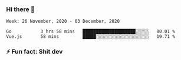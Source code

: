 ### Hi there 👋
<!--START_SECTION:waka-->
```text
Week: 26 November, 2020 - 03 December, 2020

Go           3 hrs 58 mins   ████████████████████░░░░░   80.01 % 
Vue.js       58 mins         █████░░░░░░░░░░░░░░░░░░░░   19.71 % 
```
<!--END_SECTION:waka-->
<!--
**TG4LAaron/TG4LAaron** is a ✨ _special_ ✨ repository because its `README.md` (this file) appears on your GitHub profile.

Here are some ideas to get you started:

- 🔭 I’m currently working on ...
- 🌱 I’m currently learning ...
- 👯 I’m looking to collaborate on ...
- 🤔 I’m looking for help with ...
- 💬 Ask me about ...
- 📫 How to reach me: ...
- 😄 Pronouns: ...
- ⚡ Fun fact: ...
-->
### ⚡ Fun fact: Shit dev
